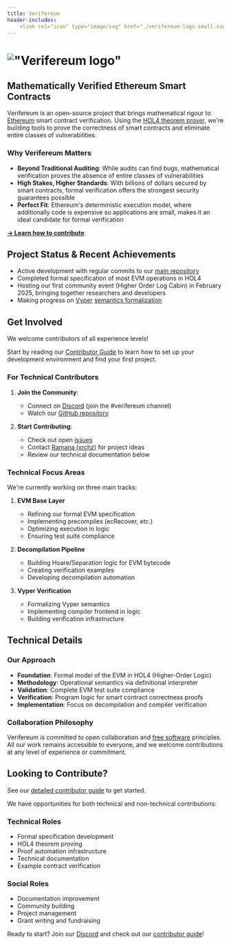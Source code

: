 ```yaml
---
title: Verifereum
header-includes:
    <link rel="icon" type="image/svg" href="./verifereum-logo-small.svg">
---
```


# !["Verifereum logo"](verifereum-logo-big.svg "Verifereum")

## Mathematically Verified Ethereum Smart Contracts

Verifereum is an open-source project that brings mathematical rigour to [Ethereum](https://ethereum.org) smart contract verification.
Using the [HOL4 theorem prover](https://hol-theorem-prover.org), we're building tools to prove the correctness of smart contracts and eliminate entire classes of vulnerabilities.

### Why Verifereum Matters

- **Beyond Traditional Auditing**: While audits can find bugs, mathematical verification proves the absence of entire classes of vulnerabilities
- **High Stakes, Higher Standards**: With billions of dollars secured by smart contracts, formal verification offers the strongest security guarantees possible
- **Perfect Fit**: Ethereum's deterministic execution model, where additionally code is expensive so applications are small, makes it an ideal candidate for formal verification

**[→ Learn how to contribute](/contribute)**

## Project Status & Recent Achievements

- Active development with regular commits to our [main repository](https://github.com/verifereum/verifereum)
- Completed formal specification of most EVM operations in HOL4
- Hosting our first community event (Higher Order Log Cabin) in February 2025, bringing together researchers and developers
- Making progress on [Vyper](https://vyperlang.org) [semantics formalization](https://github.com/xrchz/vyper-hol)

## Get Involved

We welcome contributors of all experience levels!

Start by reading our [Contributor Guide](/contribute) to learn how to set up your development environment and find your first project.

### For Technical Contributors

1. **Join the Community**:
   - Connect on [Discord](https://discord.gg/a8UUs6Ce6m) (join the #verifereum channel)
   - Watch our [GitHub repository](https://github.com/verifereum/verifereum)

2. **Start Contributing**:
   - Check out open [issues](https://github.com/verifereum/verifereum/issues)
   - Contact [Ramana (xrchz)](https://github.com/xrchz) for project ideas
   - Review our technical documentation below

### Technical Focus Areas

We're currently working on three main tracks:

1. **EVM Base Layer**
   - Refining our formal EVM specification
   - Implementing precompiles (ecRecover, etc.)
   - Optimizing execution in logic
   - Ensuring test suite compliance

2. **Decompilation Pipeline**
   - Building Hoare/Separation logic for EVM bytecode
   - Creating verification examples
   - Developing decompilation automation

3. **Vyper Verification**
   - Formalizing Vyper semantics
   - Implementing compiler frontend in logic
   - Building verification infrastructure

## Technical Details

### Our Approach

- **Foundation**: Formal model of the EVM in HOL4 (Higher-Order Logic)
- **Methodology**: Operational semantics via definitional interpreter
- **Validation**: Complete EVM test suite compliance
- **Verification**: Program logic for smart contract correctness proofs
- **Implementation**: Focus on decompilation and compiler verification

### Collaboration Philosophy

Verifereum is committed to open collaboration and [free software](https://fsf.org) principles.
All our work remains accessible to everyone, and we welcome contributions at any level of experience or commitment.

## Looking to Contribute?

See our [detailed contributor guide](/contribute) to get started.

We have opportunities for both technical and non-technical contributions:

### Technical Roles
- Formal specification development
- HOL4 theorem proving
- Proof automation infrastructure
- Technical documentation
- Example contract verification

### Social Roles
- Documentation improvement
- Community building
- Project management
- Grant writing and fundraising

Ready to start? Join our [Discord](https://discord.gg/a8UUs6Ce6m) and check out our [contributor guide](/contribute)!
